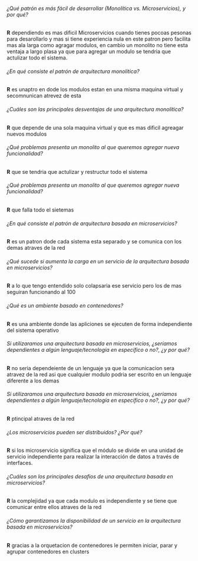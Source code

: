###### ¿Qué patrón es más fácil de desarrollar (Monolítica vs. Microservicios), y por qué?
**R** dependiendo es mas dificil Microservicios cuando tienes pocoas pesonas para desarollarlo y mas si tiene experiencia nula en este patron pero facilita mas ala larga como agragar modulos, en cambio un monolito no tiene esta ventaja a largo plasa ya que para agregar un modulo se tendria que actulizar todo el sistema.

###### ¿En qué consiste el patrón de arquitectura monolítica?
**R** es unaptro en dode los modulos estan en una misma maquina virtual y secomnunican atrevez de esta 

###### ¿Cuáles son las principales desventajas de una arquitectura monolítica?
**R** que depende de una sola maquina virtual y que es mas dificil agreagar nuevos modulos 

###### ¿Qué problemas presenta un monolito al que queremos agregar nueva funcionalidad?
**R** que se tendria que actulizar y restructur todo el sistema

###### ¿Qué problemas presenta un monolito al que queremos agregar nueva funcionalidad?
**R** que falla todo el sietemas

###### ¿En qué consiste el patrón de arquitectura basada en microservicios?
**R** es un patron dode cada sistema esta separado y se comunica con los demas atraves de la red 

###### ¿Qué sucede si aumenta la carga en un servicio de la arquitectura basada en microservicios?
**R** a lo que tengo entendido solo colapsaria ese servicio pero los de mas seguiran funcionando al 100

###### ¿Qué es un ambiente basado en contenedores?
**R** es una ambiente donde las apliciones se ejecuten de forma independiente del sistema operativo

###### Si utilizaramos una arquitectura basada en microservicios, ¿seríamos dependientes a algún lenguaje/tecnología en específico o no?, ¿y por qué?
**R** no seria dependeiente de un lenguaje ya que la comunicacion sera atravez de la red asi que cualquier modulo podria ser escrito en un lenguaje diferente a los demas

###### Si utilizaramos una arquitectura basada en microservicios, ¿seríamos dependientes a algún lenguaje/tecnología en específico o no?, ¿y por qué?
**R** ptincipal atraves de la red

###### ¿Los microservicios pueden ser distribuidos? ¿Por qué?
**R** si los microservicio significa que el módulo se divide en una unidad de servicio independiente para realizar la interacción de datos a través de interfaces.

###### ¿Cuáles son los principales desafios de una arquitectura basada en microservicios?
**R** la complejidad ya que cada modulo es independiente y se tiene que comunicar entre ellos atraves de la red

###### ¿Cómo garantizamos la disponibilidad de un servicio en la arquitectura basada en microservicios?
**R** gracias a la orquetacion de contenedores le permiten iniciar, parar y agrupar contenedores en clusters